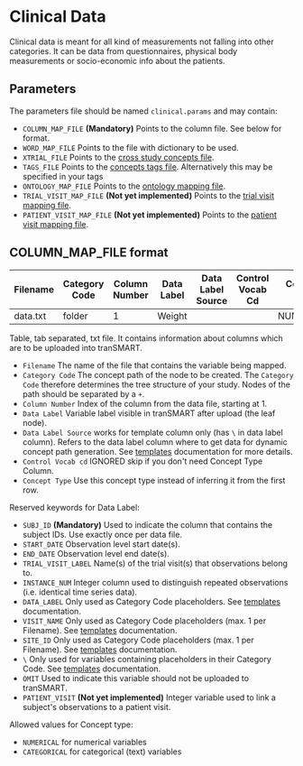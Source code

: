 Clinical Data
================

Clinical data is meant for all kind of measurements not falling into other
categories. It can be data from questionnaires, physical body measurements or
socio-economic info about the patients.


Parameters
------------
The parameters file should be named `clinical.params` and may contain:
- `COLUMN_MAP_FILE` **(Mandatory)** Points to the column file. See below for format.
- `WORD_MAP_FILE` Points to the file with dictionary to be used.
- `XTRIAL_FILE` Points to the [cross study concepts file](xtrial.md).
- `TAGS_FILE` Points to the [concepts tags file](tags.md). Alternatively this may be specified in your tags
- `ONTOLOGY_MAP_FILE` Points to the [ontology mapping file](ontology-mapping.md).
- `TRIAL_VISIT_MAP_FILE` **(Not yet implemented)** Points to the [trial visit mapping file](trial-visit-mapping.md).
- `PATIENT_VISIT_MAP_FILE` **(Not yet implemented)** Points to the [patient visit mapping file](patient-visit-mapping.md).


COLUMN_MAP_FILE format
------------

|Filename|Category Code|Column Number|Data Label|Data Label Source|Control Vocab Cd|Concept Type |
|--------|-------------|-------------|----------|-----------------|----------------|-------------|
|data.txt|folder       |1            |Weight    |                 |                |NUMERICAL    |

Table, tab separated, txt file. It contains information about columns which are to be uploaded into tranSMART.

- `Filename`  The name of the file that contains the variable being mapped.
- `Category Code` The concept path of the node to be created. The `Category Code` therefore determines the tree structure of your study. Nodes of the path should be separated by a `+`.
- `Column Number` Index of the column from the data file, starting at 1.
- `Data Label`  Variable label visible in tranSMART after upload (the leaf node).
- `Data Label Source` works for template column only (has `\` in data label column). Refers to the data label column where to get data for dynamic concept path generation. See [templates](templates.md) documentation for more details.
- `Control Vocab cd`  IGNORED skip if you don't need Concept Type Column.
- `Concept Type`  Use this concept type instead of inferring it from the first row.

Reserved keywords for Data Label:
- `SUBJ_ID` **(Mandatory)** Used to indicate the column that contains the subject IDs. Use exactly once per data file.
- `START_DATE` Observation level start date(s).
- `END_DATE` Observation level end date(s).
- `TRIAL_VISIT_LABEL` Name(s) of the trial visit(s) that observations belong to.
- `INSTANCE_NUM` Integer column used to distinguish repeated observations (i.e. identical time series data).
- `DATA_LABEL` Only used as Category Code placeholders. See [templates](templates.md) documentation.
- `VISIT_NAME` Only used as Category Code placeholders (max. 1 per Filename). See [templates](templates.md) documentation.
- `SITE_ID` Only used as Category Code placeholders (max. 1 per Filename). See [templates](templates.md) documentation.
- `\` Only used for variables containing placeholders in their Category Code. See [templates](templates.md) documentation.
- `OMIT` Used to indicate this variable should not be uploaded to tranSMART.
- `PATIENT_VISIT` **(Not yet implemented)** Integer variable used to link a subject's observations to a patient visit.

Allowed values for Concept type:
- `NUMERICAL` for numerical variables
- `CATEGORICAL` for categorical (text) variables 
